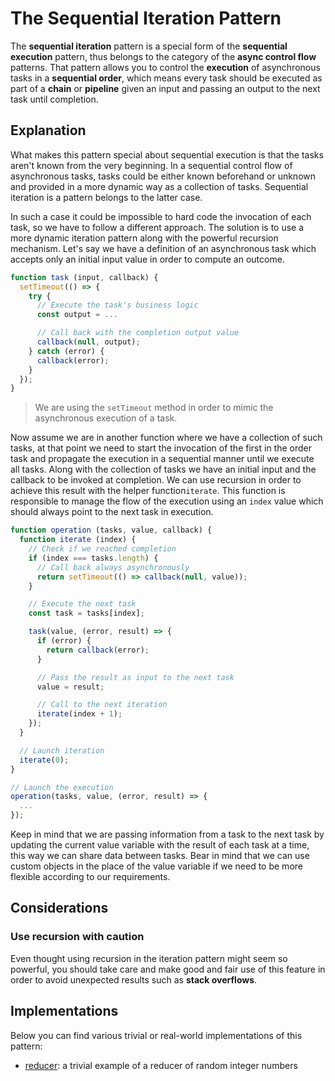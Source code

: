 # The Sequential Iteration Pattern #

The **sequential iteration** pattern is a special form of the **sequential execution** pattern, thus belongs to the category of the **async control flow** patterns. That pattern allows you to control the **execution** of asynchronous tasks in a **sequential order**, which means every task should be executed as part of a **chain** or **pipeline** given an input and passing an output to the next task until completion.

## Explanation ##

What makes this pattern special about sequential execution is that the tasks aren't known from the very beginning. In a sequential control flow of asynchronous tasks, tasks could be either known beforehand or unknown and provided in a more dynamic way as a collection of tasks. Sequential iteration is a pattern belongs to the latter case.

In such a case it could be impossible to hard code the invocation of each task, so we have to follow a different approach. The solution is to use a more dynamic iteration pattern along with the powerful recursion mechanism. Let's say we have a definition of an asynchronous task which accepts only an initial input value in order to compute an outcome.

```javascript
function task (input, callback) {
  setTimeout(() => {
    try {
      // Execute the task's business logic
      const output = ...

      // Call back with the completion output value
      callback(null, output);
    } catch (error) {
      callback(error);
    }
  });
}
```

> We are using the `setTimeout` method in order to mimic the asynchronous execution of a task.

Now assume we are in another function where we have a collection of such tasks, at that point we need to start the invocation of the first in the order task and propagate the execution in a sequential manner until we execute all tasks. Along with the collection of tasks we have an initial input and the callback to be invoked at completion. We can use recursion in order to achieve this result with the helper function`iterate`. This function is responsible to manage the flow of the execution using an `index` value which should always point to the next task in execution.

```javascript
function operation (tasks, value, callback) {
  function iterate (index) {
    // Check if we reached completion
    if (index === tasks.length) {
      // Call back always asynchronously
      return setTimeout(() => callback(null, value));
    }

    // Execute the next task
    const task = tasks[index];

    task(value, (error, result) => {
      if (error) {
        return callback(error);
      }

      // Pass the result as input to the next task
      value = result;

      // Call to the next iteration
      iterate(index + 1);
    });
  }

  // Launch iteration
  iterate(0);
}

// Launch the execution
operation(tasks, value, (error, result) => {
  ...
});
```

Keep in mind that we are passing information from a task to the next task by updating the current value variable with the result of each task at a time, this way we can share data between tasks. Bear in mind that we can use custom objects in the place of the value variable if we need to be more flexible according to our requirements.

## Considerations ##

### Use recursion with caution ###

Even thought using recursion in the iteration pattern might seem so powerful, you should take care and make good and fair use of this feature in order to avoid unexpected results such as **stack overflows**.

## Implementations ##

Below you can find various trivial or real-world implementations of this pattern:

* [reducer](reducer.js): a trivial example of a reducer of random integer numbers